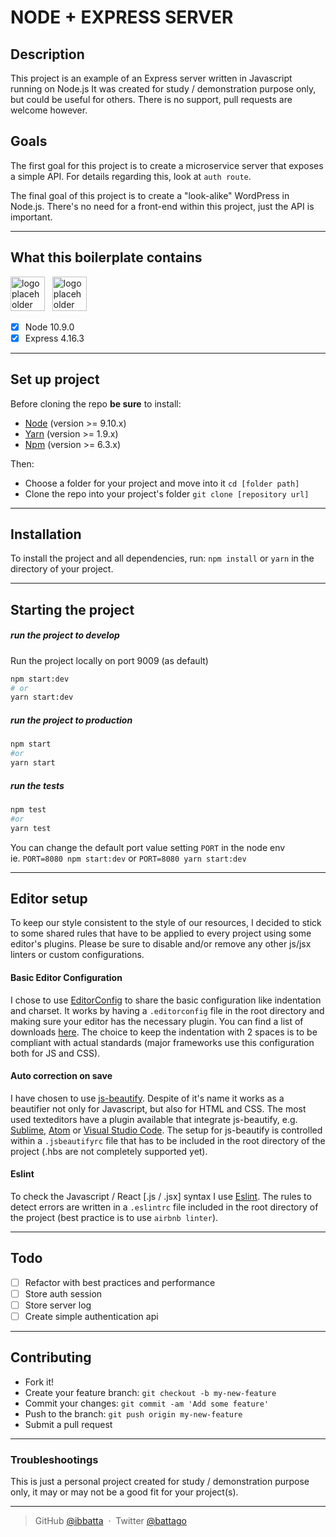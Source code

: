 # **NODE + EXPRESS SERVER**

## Description

This project is an example of an Express server written in Javascript running on Node.js
It was created for study / demonstration purpose only, but could be useful for others.
There is no support, pull requests are welcome however.

## Goals

The first goal for this project is to create a microservice server that exposes a simple API.
For details regarding this, look at `auth route`.

The final goal of this project is to create a "look-alike" WordPress in Node.js.
There's no need for a front-end within this project, just the API is important.

---

## **What this boilerplate contains**

<img src="./__repo_readme_assets__/logo-node.png" height="55" alt="logo placeholder">&nbsp;&nbsp;
<img src="./__repo_readme_assets__/logo-express.png" height="55" alt="logo placeholder">&nbsp;&nbsp;

- [x] Node 10.9.0
- [x] Express 4.16.3

---

## **Set up project**

Before cloning the repo **be sure** to install:

- [Node](http://nodejs.org/download/) (version >= 9.10.x)
- [Yarn](https://yarnpkg.com/en/docs/install) (version >= 1.9.x)
- [Npm](https://www.npmjs.com/) (version >= 6.3.x)

Then:

- Choose a folder for your project and move into it `cd [folder path]`
- Clone the repo into your project's folder `git clone [repository url]`

---

## **Installation**

To install the project and all dependencies, run:
`npm install` or `yarn`
in the directory of your project.

---

## **Starting the project**

##### run the project to develop

Run the project locally on port 9009 (as default)

```bash
npm start:dev
# or
yarn start:dev
```

##### run the project to production

```bash
npm start
#or
yarn start
```

##### run the tests

```bash
npm test
#or
yarn test
```

You can change the default port value setting `PORT` in the node env
<br>
ie. `PORT=8080 npm start:dev` or `PORT=8080 yarn start:dev`

---

## **Editor setup**

To keep our style consistent to the style of our resources, I decided to stick to some shared rules that have to be applied to every project using some editor's plugins. Please be sure to disable and/or remove any other js/jsx linters or custom configurations.

#### Basic Editor Configuration

I chose to use [EditorConfig](http://editorconfig.org/) to share the basic configuration like indentation and charset. It works by having a `.editorconfig` file in the root directory and making sure your editor has the necessary plugin. You can find a list of downloads [here](http://editorconfig.org/#download). The choice to keep the indentation with 2 spaces is to be compliant with actual standards (major frameworks use this configuration both for JS and CSS).

#### Auto correction on save

I have chosen to use [js-beautify](https://github.com/beautify-web/js-beautify). Despite of it's name it works as a beautifier not only for Javascript, but also for HTML and CSS. The most used texteditors have a plugin available that integrate js-beautify, e.g. [Sublime](https://github.com/victorporof/Sublime-HTMLPrettify), [Atom](https://atom.io/packages/atom-beautify) or [Visual Studio Code](https://marketplace.visualstudio.com/items?itemName=HookyQR.beautify). The setup for js-beautify is controlled within a `.jsbeautifyrc` file that has to be included in the root directory of the project (.hbs are not completely supported yet).

#### Eslint

To check the Javascript / React [.js / .jsx] syntax I use [Eslint](http://eslint.org/). The rules to detect errors are written in a `.eslintrc` file included in the root directory of the project (best practice is to use `airbnb linter`).

---

## **Todo**

- [ ] Refactor with best practices and performance
- [ ] Store auth session
- [ ] Store server log
- [ ] Create simple authentication api

---

## **Contributing**

- Fork it!
- Create your feature branch: `git checkout -b my-new-feature`
- Commit your changes: `git commit -am 'Add some feature'`
- Push to the branch: `git push origin my-new-feature`
- Submit a pull request

---

### **Troubleshootings**

This is just a personal project created for study / demonstration purpose only, it may or may not be a good fit for your project(s).

---

> GitHub [@ibbatta](https://github.com/ibbatta) &nbsp;&middot;&nbsp;
> Twitter [@battago](https://twitter.com/battago)
